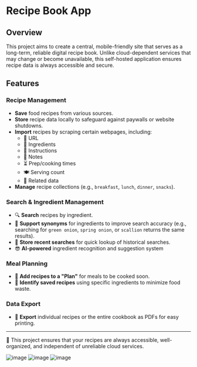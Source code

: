 # Recipe Book App

## Overview

This project aims to create a central, mobile-friendly site that serves as a long-term, reliable digital recipe book. Unlike cloud-dependent services that may change or become unavailable, this self-hosted application ensures recipe data is always accessible and secure.

## Features

### Recipe Management

- **Save** food recipes from various sources.
- **Store** recipe data locally to safeguard against paywalls or website shutdowns.
- **Import** recipes by scraping certain webpages, including:
  - 📌 URL
  - 🥕 Ingredients
  - 📖 Instructions
  - 📝 Notes
  - ⏳ Prep/cooking times
  - 🍽️ Serving count
  - 🔗 Related data
- **Manage** recipe collections (e.g., `breakfast`, `lunch`, `dinner`, `snacks`).

### Search & Ingredient Management

- 🔍 **Search** recipes by ingredient.
- 🔄 **Support synonyms** for ingredients to improve search accuracy (e.g., searching for `green onion`, `spring onion`, or `scallion` returns the same results).
- 📌 **Store recent searches** for quick lookup of historical searches.
- 😎 **AI-powered** ingredient recognition and suggestion system

### Meal Planning

- 📅 **Add recipes to a "Plan"** for meals to be cooked soon.
- 🛒 **Identify saved recipes** using specific ingredients to minimize food waste.

### Data Export

- 📄 **Export** individual recipes or the entire cookbook as PDFs for easy printing.

---

📌 This project ensures that your recipes are always accessible, well-organized, and independent of unreliable cloud services.

![image](https://github.com/user-attachments/assets/213cd7e8-0de6-4630-8d6a-88ef10ff4265)
![image](https://github.com/user-attachments/assets/90371f3c-a25f-4c71-a02a-ac79af9b06de)
![image](https://github.com/user-attachments/assets/b1aa3e3e-0313-48e3-99d0-2f0a4c16eaac)






